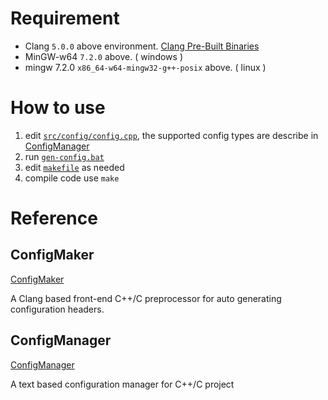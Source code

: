 # Requirement
* Clang `5.0.0` above environment. [Clang Pre-Built Binaries](http://releases.llvm.org/download.html)
* MinGW-w64 `7.2.0` above. ( windows )
* mingw 7.2.0 `x86_64-w64-mingw32-g++-posix` above. ( linux )

# How to use

1. edit [`src/config/config.cpp`](src/config/config.cpp), the supported config types are describe in [ConfigManager](https://github.com/adahbingee/config-manager)
1. run [`gen-config.bat`](gen-config.bat)
1. edit [`makefile`](makefile) as needed
1. compile code use `make`

# Reference

## ConfigMaker

[ConfigMaker](https://gist.github.com/adahbingee/33e539264dc4e23dbddb5776bf25a1c1)

A Clang based front-end C++/C preprocessor for auto generating configuration headers.

## ConfigManager

[ConfigManager](https://github.com/adahbingee/config-manager)

A text based configuration manager for C++/C project
